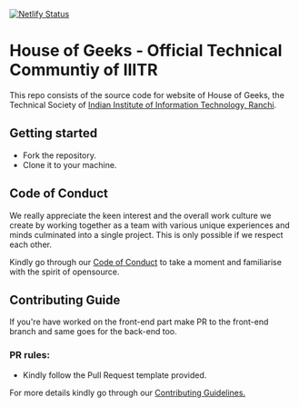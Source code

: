 [![Netlify Status](https://api.netlify.com/api/v1/badges/5315a2f9-078d-4456-8156-63498f96b882/deploy-status)](https://app.netlify.com/sites/houseofgeeks/deploys)
# House of Geeks - Official Technical Communtiy of IIITR

This repo consists of the source code for website of House of Geeks,
the Technical Society of 
[Indian Institute of Information Technology, Ranchi](http://iiitranchi.ac.in/).

## Getting started

- Fork the repository.
- Clone it to your machine.

## Code of Conduct

We really appreciate the keen interest and the overall work culture we create by 
working together as a team with various unique experiences and minds culminated 
into a single project. This is only possible if we respect each other.

Kindly go through our 
[Code of Conduct](CODE_OF_CONDUCT.md)
to take a moment and familiarise with the spirit of opensource.

## Contributing Guide

If you're have worked on the front-end part make PR to the front-end branch 
and same goes for the back-end too.

### PR rules:
- Kindly follow the Pull Request template provided.

For more details kindly go through our 
[Contributing Guidelines.](CONTRIBUTING.md)
